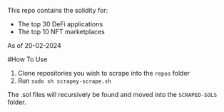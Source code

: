 This repo contains the solidity for:

- The top 30 DeFi applications
- The top 10 NFT marketplaces

As of 20-02-2024


#How To Use

1) Clone repositories you wish to scrape into the `repos` folder
2) Run `sudo sh scrapey-scrape.sh`

The .sol files will recursively be found and moved into the `SCRAPED-SOLS` folder.
